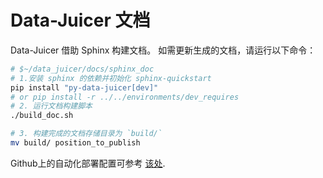 # Data-Juicer 文档

Data-Juicer 借助 Sphinx 构建文档。
如需更新生成的文档，请运行以下命令：

```bash
# $~/data_juicer/docs/sphinx_doc
# 1.安装 sphinx 的依赖并初始化 sphinx-quickstart
pip install "py-data-juicer[dev]"
# or pip install -r ../../environments/dev_requires
# 2. 运行文档构建脚本
./build_doc.sh

# 3. 构建完成的文档存储目录为 `build/`
mv build/ position_to_publish
```

Github上的自动化部署配置可参考 [该处](
https://github.com/modelscope/data-juicer/blob/main/.github/workflows/deploy_sphinx_docs.yml).